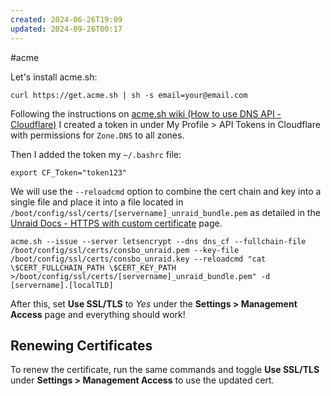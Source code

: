 ```yaml
---
created: 2024-06-26T19:09
updated: 2024-09-26T00:17
---
```

#acme 

Let's install acme.sh:

```
curl https://get.acme.sh | sh -s email=your@email.com
```

Following the instructions on [acme.sh wiki (How to use DNS API - Cloudflare)](https://github.com/acmesh-official/acme.sh/wiki/dnsapi#dns_cf) I created a token in under My Profile > API Tokens in Cloudflare with permissions for `Zone.DNS` to all zones.

Then I added the token my `~/.bashrc` file:

```
export CF_Token="token123"
```

We will use the `--reloadcmd` option to combine the cert chain and key into a single file and place it into a file located in `/boot/config/ssl/certs/[servername]_unraid_bundle.pem` as  detailed in the [Unraid Docs - HTTPS with custom certificate](https://docs.unraid.net/unraid-os/manual/security/secure-webgui-ssl/#custom-certificates) page.

```
acme.sh --issue --server letsencrypt --dns dns_cf --fullchain-file /boot/config/ssl/certs/consbo_unraid.pem --key-file /boot/config/ssl/certs/consbo_unraid.key --reloadcmd "cat \$CERT_FULLCHAIN_PATH \$CERT_KEY_PATH >/boot/config/ssl/certs/[servername]_unraid_bundle.pem" -d [servername].[localTLD]
```

After this, set **Use SSL/TLS** to _Yes_ under the **Settings > Management Access** page and everything should work!

## Renewing Certificates

To renew the certificate, run the same commands and toggle **Use SSL/TLS** under **Settings > Management Access** to use the updated cert.